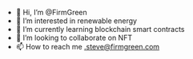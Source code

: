 - 👋 Hi, I’m @FirmGreen
- 👀 I’m interested in renewable energy
- 🌱 I’m currently learning blockchain smart contracts
- 💞️ I’m looking to collaborate on  NFT
- 📫 How to reach me .steve@firmgreen.com

<!---
FirmGreen/FirmGreen is a ✨ special ✨ repository because its `README.md` (this file) appears on your GitHub profile.
You can click the Preview link to take a look at your changes.
--->

